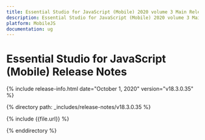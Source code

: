 ```yaml
---
title: Essential Studio for JavaScript (Mobile) 2020 volume 3 Main Release Notes  
description: Essential Studio for JavaScript (Mobile) 2020 volume 3 Main Release Notes  
platform: MobileJS
documentation: ug
---
```


# Essential Studio for JavaScript (Mobile)  Release Notes  

{% include release-info.html date="October 1, 2020"  version="v18.3.0.35" %} 


{% directory path: _includes/release-notes/v18.3.0.35 %}

{% include {{file.url}} %}

{% enddirectory %}
